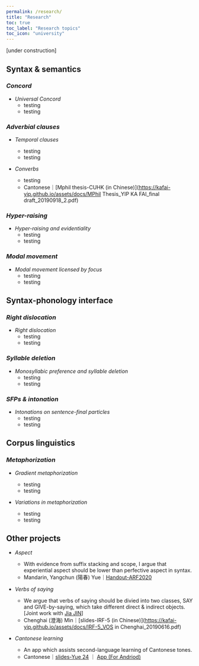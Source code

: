 ```yaml
---
permalink: /research/
title: "Research"
toc: true
toc_label: "Research topics"
toc_icon: "university"
---
```


[under construction]

## Syntax & semantics

### *Concord*

- *Universal Concord*
    - testing
    - testing


### *Adverbial clauses*
- *Temporal clauses*
    - testing
    - testing

- *Converbs*
    - testing
    - Cantonese｜[Mphil thesis-CUHK (in Chinese)](https://kafai-yip.github.io/assets/docs/MPhil Thesis_YIP KA FAI_final draft_20190918_2.pdf)

### *Hyper-raising*

- *Hyper-raising and evidentiality*
    - testing
    - testing
 
### *Modal movement*

- *Modal movement licensed by focus*
    - testing
    - testing

## Syntax-phonology interface

### *Right dislocation*

- *Right dislocation*
    - testing
    - testing

### *Syllable deletion*

- *Monosyllabic preference and syllable deletion*
    - testing
    - testing

### *SFPs & intonation*

- *Intonations on sentence-final particles*
    - testing
    - testing

## Corpus linguistics

### *Metaphorization*

- *Gradient metaphorization*
    - testing
    - testing

- *Variations in metaphorization*
    - testing
    - testing

## Other projects

- *Aspect*
    - With evidence from suffix stacking and scope, I argue that experiential aspect should be lower than perfective aspect in syntax.
    - Mandarin, Yangchun (陽春) Yue｜[Handout-ARF2020]((https://kafai-yip.github.io/assets/docs/ARF2020_perfective_handout_20201212.pdf))

- *Verbs of saying*
    - We argue that verbs of saying should be divied into two classes, SAY and GIVE-by-saying, which take different direct & indirect objects. [Joint work with [Jia JIN](https://myweb.cuhk.edu.cn/jinjia)]
    - Chenghai (澄海) Min｜[slides-IRF-5 (in Chinese)](https://kafai-yip.github.io/assets/docs/IRF-5_VOS in Chenghai_20190616.pdf)

- *Cantonese learning*
    - An app which assists second-language learning of Cantonese tones.
    - Cantonese｜[slides-Yue 24](https://docs.google.com/presentation/d/1qJQlwvJAXd_KDMfQaqr21ZZdPj3p17dDsMirqcedfD8/edit?usp=sharing) ｜ [App (For Andriod)](https://drive.google.com/file/d/15MCHYrVcpEPJf59HjeGXEEAF9aukUN-9/view?usp=sharing)


